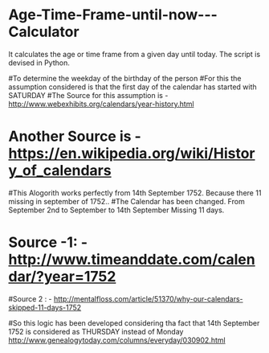 # Age-Time-Frame-until-now---Calculator
It calculates the age or time frame from a given day until today. The script is devised in Python.

#To determine the weekday of the birthday of the person
 #For this the assumption considered is that the first day of the calendar has started with SATURDAY
 #The Source for this assumption is - http://www.webexhibits.org/calendars/year-history.html
 # Another Source is - https://en.wikipedia.org/wiki/History_of_calendars
 
 #This Alogorith works perfectly from 14th September 1752. Because there 11 missing in september of 1752..
 #The Calendar has been changed. From September 2nd to September  to 14th September Missing 11 days.
 # Source -1: - http://www.timeanddate.com/calendar/?year=1752
 #Source 2 : - http://mentalfloss.com/article/51370/why-our-calendars-skipped-11-days-1752
 
 #So this logic has been developed considering tha fact that 14th September 1752 is considered as THURSDAY instead of Monday
 http://www.genealogytoday.com/columns/everyday/030902.html
